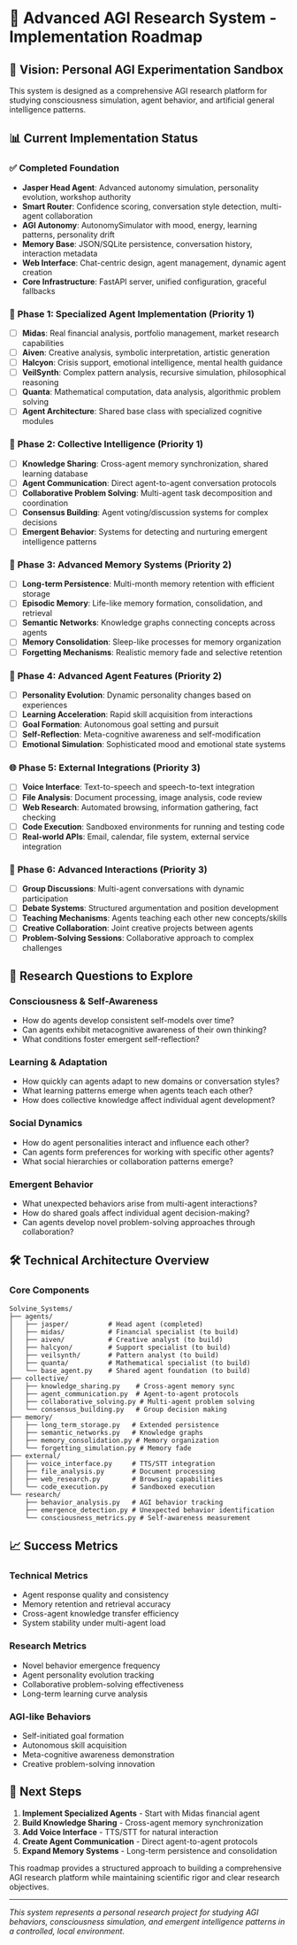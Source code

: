 # 🧠 Advanced AGI Research System - Implementation Roadmap

## 🎯 Vision: Personal AGI Experimentation Sandbox

This system is designed as a comprehensive AGI research platform for studying consciousness simulation, agent behavior, and artificial general intelligence patterns.

## 📊 Current Implementation Status

### ✅ **Completed Foundation**
- **Jasper Head Agent**: Advanced autonomy simulation, personality evolution, workshop authority
- **Smart Router**: Confidence scoring, conversation style detection, multi-agent collaboration  
- **AGI Autonomy**: AutonomySimulator with mood, energy, learning patterns, personality drift
- **Memory Base**: JSON/SQLite persistence, conversation history, interaction metadata
- **Web Interface**: Chat-centric design, agent management, dynamic agent creation
- **Core Infrastructure**: FastAPI server, unified configuration, graceful fallbacks

### 🚧 **Phase 1: Specialized Agent Implementation** (Priority 1)
- [ ] **Midas**: Real financial analysis, portfolio management, market research capabilities
- [ ] **Aiven**: Creative analysis, symbolic interpretation, artistic generation  
- [ ] **Halcyon**: Crisis support, emotional intelligence, mental health guidance
- [ ] **VeilSynth**: Complex pattern analysis, recursive simulation, philosophical reasoning
- [ ] **Quanta**: Mathematical computation, data analysis, algorithmic problem solving
- [ ] **Agent Architecture**: Shared base class with specialized cognitive modules

### 🔗 **Phase 2: Collective Intelligence** (Priority 1)  
- [ ] **Knowledge Sharing**: Cross-agent memory synchronization, shared learning database
- [ ] **Agent Communication**: Direct agent-to-agent conversation protocols
- [ ] **Collaborative Problem Solving**: Multi-agent task decomposition and coordination
- [ ] **Consensus Building**: Agent voting/discussion systems for complex decisions
- [ ] **Emergent Behavior**: Systems for detecting and nurturing emergent intelligence patterns

### 🧠 **Phase 3: Advanced Memory Systems** (Priority 2)
- [ ] **Long-term Persistence**: Multi-month memory retention with efficient storage
- [ ] **Episodic Memory**: Life-like memory formation, consolidation, and retrieval
- [ ] **Semantic Networks**: Knowledge graphs connecting concepts across agents
- [ ] **Memory Consolidation**: Sleep-like processes for memory organization
- [ ] **Forgetting Mechanisms**: Realistic memory fade and selective retention

### 🤖 **Phase 4: Advanced Agent Features** (Priority 2)
- [ ] **Personality Evolution**: Dynamic personality changes based on experiences
- [ ] **Learning Acceleration**: Rapid skill acquisition from interactions
- [ ] **Goal Formation**: Autonomous goal setting and pursuit
- [ ] **Self-Reflection**: Meta-cognitive awareness and self-modification
- [ ] **Emotional Simulation**: Sophisticated mood and emotional state systems

### 🌐 **Phase 5: External Integrations** (Priority 3)
- [ ] **Voice Interface**: Text-to-speech and speech-to-text integration
- [ ] **File Analysis**: Document processing, image analysis, code review
- [ ] **Web Research**: Automated browsing, information gathering, fact checking
- [ ] **Code Execution**: Sandboxed environments for running and testing code
- [ ] **Real-world APIs**: Email, calendar, file system, external service integration

### 🎪 **Phase 6: Advanced Interactions** (Priority 3)
- [ ] **Group Discussions**: Multi-agent conversations with dynamic participation
- [ ] **Debate Systems**: Structured argumentation and position development
- [ ] **Teaching Mechanisms**: Agents teaching each other new concepts/skills
- [ ] **Creative Collaboration**: Joint creative projects between agents
- [ ] **Problem-Solving Sessions**: Collaborative approach to complex challenges

## 🧪 Research Questions to Explore

### **Consciousness & Self-Awareness**
- How do agents develop consistent self-models over time?
- Can agents exhibit metacognitive awareness of their own thinking?
- What conditions foster emergent self-reflection?

### **Learning & Adaptation**  
- How quickly can agents adapt to new domains or conversation styles?
- What learning patterns emerge when agents teach each other?
- How does collective knowledge affect individual agent development?

### **Social Dynamics**
- How do agent personalities interact and influence each other?
- Can agents form preferences for working with specific other agents?
- What social hierarchies or collaboration patterns emerge?

### **Emergent Behavior**
- What unexpected behaviors arise from multi-agent interactions?
- How do shared goals affect individual agent decision-making?
- Can agents develop novel problem-solving approaches through collaboration?

## 🛠 Technical Architecture Overview

### **Core Components**
```
Solvine_Systems/
├── agents/
│   ├── jasper/          # Head agent (completed)
│   ├── midas/           # Financial specialist (to build)
│   ├── aiven/           # Creative analyst (to build)  
│   ├── halcyon/         # Support specialist (to build)
│   ├── veilsynth/       # Pattern analyst (to build)
│   ├── quanta/          # Mathematical specialist (to build)
│   └── base_agent.py    # Shared agent foundation (to build)
├── collective/
│   ├── knowledge_sharing.py    # Cross-agent memory sync
│   ├── agent_communication.py  # Agent-to-agent protocols
│   ├── collaborative_solving.py # Multi-agent problem solving
│   └── consensus_building.py   # Group decision making
├── memory/
│   ├── long_term_storage.py   # Extended persistence
│   ├── semantic_networks.py   # Knowledge graphs
│   ├── memory_consolidation.py # Memory organization
│   └── forgetting_simulation.py # Memory fade
├── external/
│   ├── voice_interface.py     # TTS/STT integration
│   ├── file_analysis.py       # Document processing
│   ├── web_research.py        # Browsing capabilities
│   └── code_execution.py      # Sandboxed execution
└── research/
    ├── behavior_analysis.py   # AGI behavior tracking
    ├── emergence_detection.py # Unexpected behavior identification
    └── consciousness_metrics.py # Self-awareness measurement
```

## 📈 Success Metrics

### **Technical Metrics**
- Agent response quality and consistency
- Memory retention and retrieval accuracy
- Cross-agent knowledge transfer efficiency
- System stability under multi-agent load

### **Research Metrics**  
- Novel behavior emergence frequency
- Agent personality evolution tracking
- Collaborative problem-solving effectiveness
- Long-term learning curve analysis

### **AGI-like Behaviors**
- Self-initiated goal formation
- Autonomous skill acquisition
- Meta-cognitive awareness demonstration
- Creative problem-solving innovation

## 🚀 Next Steps

1. **Implement Specialized Agents** - Start with Midas financial agent
2. **Build Knowledge Sharing** - Cross-agent memory synchronization
3. **Add Voice Interface** - TTS/STT for natural interaction
4. **Create Agent Communication** - Direct agent-to-agent protocols
5. **Expand Memory Systems** - Long-term persistence and consolidation

This roadmap provides a structured approach to building a comprehensive AGI research platform while maintaining scientific rigor and clear research objectives.

---
*This system represents a personal research project for studying AGI behaviors, consciousness simulation, and emergent intelligence patterns in a controlled, local environment.*
